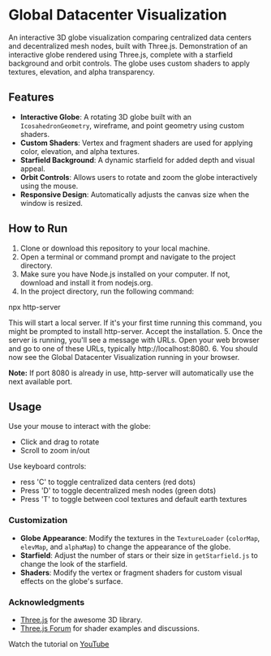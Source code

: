 # Global Datacenter Visualization

An interactive 3D globe visualization comparing centralized data centers and decentralized mesh nodes, built with Three.js. Demonstration of an interactive globe rendered using Three.js, complete with a starfield background and orbit controls. The globe uses custom shaders to apply textures, elevation, and alpha transparency.

## Features

- **Interactive Globe**: A rotating 3D globe built with an `IcosahedronGeometry`, wireframe, and point geometry using custom shaders.
- **Custom Shaders**: Vertex and fragment shaders are used for applying color, elevation, and alpha textures.
- **Starfield Background**: A dynamic starfield for added depth and visual appeal.
- **Orbit Controls**: Allows users to rotate and zoom the globe interactively using the mouse.
- **Responsive Design**: Automatically adjusts the canvas size when the window is resized.

## How to Run

1. Clone or download this repository to your local machine.
2. Open a terminal or command prompt and navigate to the project directory.
3. Make sure you have Node.js installed on your computer. If not, download and install it from nodejs.org.
4. In the project directory, run the following command:

npx http-server

This will start a local server. If it's your first time running this command, you might be prompted to install http-server. Accept the installation.
5. Once the server is running, you'll see a message with URLs. Open your web browser and go to one of these URLs, typically http://localhost:8080.
6. You should now see the Global Datacenter Visualization running in your browser.

**Note:** If port 8080 is already in use, http-server will automatically use the next available port.

## Usage

Use your mouse to interact with the globe:

- Click and drag to rotate
- Scroll to zoom in/out

Use keyboard controls:

- ress 'C' to toggle centralized data centers (red dots)
- Press 'D' to toggle decentralized mesh nodes (green dots)
- Press 'T' to toggle between cool textures and default earth textures

### Customization

- **Globe Appearance**: Modify the textures in the `TextureLoader` (`colorMap`, `elevMap`, and `alphaMap`) to change the appearance of the globe.
- **Starfield**: Adjust the number of stars or their size in `getStarfield.js` to change the look of the starfield.
- **Shaders**: Modify the vertex or fragment shaders for custom visual effects on the globe's surface.

### Acknowledgments

- [Three.js](https://threejs.org/) for the awesome 3D library.
- [Three.js Forum](https://discourse.threejs.org/) for shader examples and discussions.


Watch the tutorial on [YouTube](https://youtu.be/tBSzJstOGnM)
